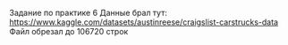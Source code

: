 Задание по практике 6
Данные брал тут: https://www.kaggle.com/datasets/austinreese/craigslist-carstrucks-data
Файл обрезал до 106720 строк
